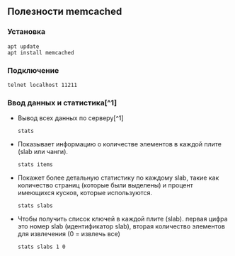 ## Полезности memcached

### Установка
  ```
  apt update
  apt install memcached
  ```
### Подключение
```
telnet localhost 11211 
```

### Ввод данных и статистика[^1]


- Вывод всех данных по серверу[^1]
  ```
  stats
  ```
- Показывает информацию о количестве элементов в каждой плите (slab или чанги).  
  ```
  stats items
  ```
- Покажет более детальную статистику по каждому slab, такие как количество страниц (которые были выделены) и процент имеющихся кусков, которые используются.  

   ```
  stats slabs
  ```
- Чтобы получить список ключей в каждой плите (slab). первая цифра это номер slab (идентификатор slab), вторая количество элементов для извлечения (0 = извлечь все)
  ```
  stats slabs 1 0
  ```
